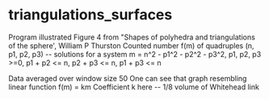 # triangulations_surfaces

Program illustrated Figure 4 from "Shapes of polyhedra and triangulations of the sphere', William P Thurston
Counted number  f(m) of quadruples (n, p1, p2, p3) -- solutions  for a system
m = n^2 - p1^2 - p2^2 - p3^2, p1, p2, p3 >=0, p1 + p2 <= n, p2 + p3 <= n, p1 + p3 <=  n

Data averaged over window size 50
One can see that graph resembling linear function f(m) = km
Coefficient k here -- 1/8 volume of Whitehead link
